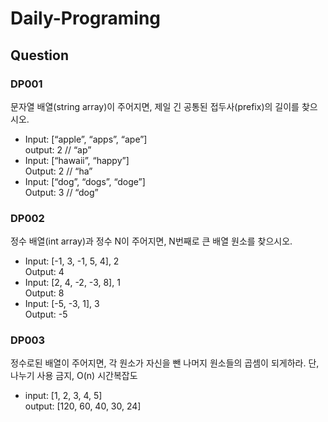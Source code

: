 # Daily-Programing

## Question

### DP001
문자열 배열(string array)이 주어지면, 제일 긴 공통된 접두사(prefix)의 길이를 찾으시오.

- Input: [“apple”, “apps”, “ape”]  
output: 2 // “ap”
- Input: [“hawaii”, “happy”]  
Output: 2 // “ha”
- Input: [“dog”, “dogs”, “doge”]  
Output: 3 // “dog”

### DP002
정수 배열(int array)과 정수 N이 주어지면, N번째로 큰 배열 원소를 찾으시오.

- Input: [-1, 3, -1, 5, 4], 2  
Output: 4
- Input: [2, 4, -2, -3, 8], 1  
Output: 8
- Input: [-5, -3, 1], 3  
Output: -5

### DP003
정수로된 배열이 주어지면, 각 원소가 자신을 뺀 나머지 원소들의 곱셈이 되게하라.
단, 나누기 사용 금지, O(n) 시간복잡도

- input: [1, 2, 3, 4, 5]  
output: [120, 60, 40, 30, 24]

